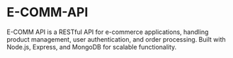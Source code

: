 # E-COMM-API
 E-COMM API is a RESTful API for e-commerce applications, handling product management, user authentication, and order processing. Built with Node.js, Express, and MongoDB for scalable functionality.
